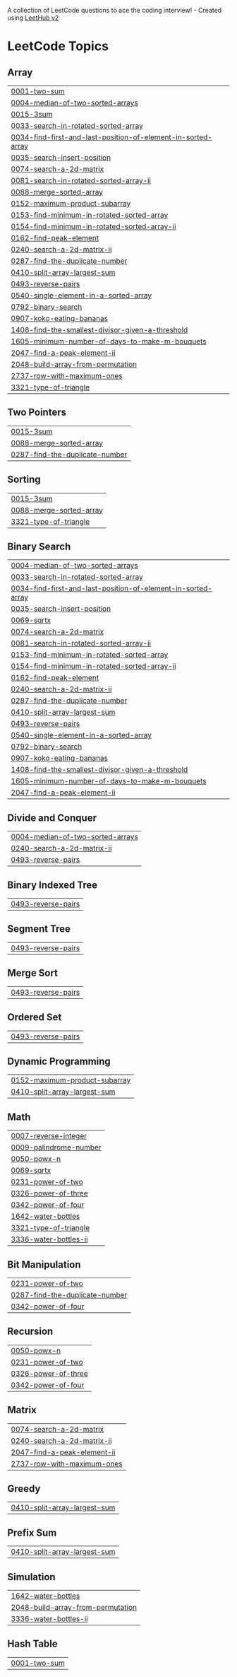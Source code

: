 A collection of LeetCode questions to ace the coding interview! - Created using [LeetHub v2](https://github.com/arunbhardwaj/LeetHub-2.0)
<!---LeetCode Topics Start-->
# LeetCode Topics
## Array
|  |
| ------- |
| [0001-two-sum](https://github.com/hetx19/LeetCode_DSA/tree/master/0001-two-sum) |
| [0004-median-of-two-sorted-arrays](https://github.com/hetx19/LeetCode_DSA/tree/master/0004-median-of-two-sorted-arrays) |
| [0015-3sum](https://github.com/hetx19/LeetCode_DSA/tree/master/0015-3sum) |
| [0033-search-in-rotated-sorted-array](https://github.com/hetx19/LeetCode_DSA/tree/master/0033-search-in-rotated-sorted-array) |
| [0034-find-first-and-last-position-of-element-in-sorted-array](https://github.com/hetx19/LeetCode_DSA/tree/master/0034-find-first-and-last-position-of-element-in-sorted-array) |
| [0035-search-insert-position](https://github.com/hetx19/LeetCode_DSA/tree/master/0035-search-insert-position) |
| [0074-search-a-2d-matrix](https://github.com/hetx19/LeetCode_DSA/tree/master/0074-search-a-2d-matrix) |
| [0081-search-in-rotated-sorted-array-ii](https://github.com/hetx19/LeetCode_DSA/tree/master/0081-search-in-rotated-sorted-array-ii) |
| [0088-merge-sorted-array](https://github.com/hetx19/LeetCode_DSA/tree/master/0088-merge-sorted-array) |
| [0152-maximum-product-subarray](https://github.com/hetx19/LeetCode_DSA/tree/master/0152-maximum-product-subarray) |
| [0153-find-minimum-in-rotated-sorted-array](https://github.com/hetx19/LeetCode_DSA/tree/master/0153-find-minimum-in-rotated-sorted-array) |
| [0154-find-minimum-in-rotated-sorted-array-ii](https://github.com/hetx19/LeetCode_DSA/tree/master/0154-find-minimum-in-rotated-sorted-array-ii) |
| [0162-find-peak-element](https://github.com/hetx19/LeetCode_DSA/tree/master/0162-find-peak-element) |
| [0240-search-a-2d-matrix-ii](https://github.com/hetx19/LeetCode_DSA/tree/master/0240-search-a-2d-matrix-ii) |
| [0287-find-the-duplicate-number](https://github.com/hetx19/LeetCode_DSA/tree/master/0287-find-the-duplicate-number) |
| [0410-split-array-largest-sum](https://github.com/hetx19/LeetCode_DSA/tree/master/0410-split-array-largest-sum) |
| [0493-reverse-pairs](https://github.com/hetx19/LeetCode_DSA/tree/master/0493-reverse-pairs) |
| [0540-single-element-in-a-sorted-array](https://github.com/hetx19/LeetCode_DSA/tree/master/0540-single-element-in-a-sorted-array) |
| [0792-binary-search](https://github.com/hetx19/LeetCode_DSA/tree/master/0792-binary-search) |
| [0907-koko-eating-bananas](https://github.com/hetx19/LeetCode_DSA/tree/master/0907-koko-eating-bananas) |
| [1408-find-the-smallest-divisor-given-a-threshold](https://github.com/hetx19/LeetCode_DSA/tree/master/1408-find-the-smallest-divisor-given-a-threshold) |
| [1605-minimum-number-of-days-to-make-m-bouquets](https://github.com/hetx19/LeetCode_DSA/tree/master/1605-minimum-number-of-days-to-make-m-bouquets) |
| [2047-find-a-peak-element-ii](https://github.com/hetx19/LeetCode_DSA/tree/master/2047-find-a-peak-element-ii) |
| [2048-build-array-from-permutation](https://github.com/hetx19/LeetCode_DSA/tree/master/2048-build-array-from-permutation) |
| [2737-row-with-maximum-ones](https://github.com/hetx19/LeetCode_DSA/tree/master/2737-row-with-maximum-ones) |
| [3321-type-of-triangle](https://github.com/hetx19/LeetCode_DSA/tree/master/3321-type-of-triangle) |
## Two Pointers
|  |
| ------- |
| [0015-3sum](https://github.com/hetx19/LeetCode_DSA/tree/master/0015-3sum) |
| [0088-merge-sorted-array](https://github.com/hetx19/LeetCode_DSA/tree/master/0088-merge-sorted-array) |
| [0287-find-the-duplicate-number](https://github.com/hetx19/LeetCode_DSA/tree/master/0287-find-the-duplicate-number) |
## Sorting
|  |
| ------- |
| [0015-3sum](https://github.com/hetx19/LeetCode_DSA/tree/master/0015-3sum) |
| [0088-merge-sorted-array](https://github.com/hetx19/LeetCode_DSA/tree/master/0088-merge-sorted-array) |
| [3321-type-of-triangle](https://github.com/hetx19/LeetCode_DSA/tree/master/3321-type-of-triangle) |
## Binary Search
|  |
| ------- |
| [0004-median-of-two-sorted-arrays](https://github.com/hetx19/LeetCode_DSA/tree/master/0004-median-of-two-sorted-arrays) |
| [0033-search-in-rotated-sorted-array](https://github.com/hetx19/LeetCode_DSA/tree/master/0033-search-in-rotated-sorted-array) |
| [0034-find-first-and-last-position-of-element-in-sorted-array](https://github.com/hetx19/LeetCode_DSA/tree/master/0034-find-first-and-last-position-of-element-in-sorted-array) |
| [0035-search-insert-position](https://github.com/hetx19/LeetCode_DSA/tree/master/0035-search-insert-position) |
| [0069-sqrtx](https://github.com/hetx19/LeetCode_DSA/tree/master/0069-sqrtx) |
| [0074-search-a-2d-matrix](https://github.com/hetx19/LeetCode_DSA/tree/master/0074-search-a-2d-matrix) |
| [0081-search-in-rotated-sorted-array-ii](https://github.com/hetx19/LeetCode_DSA/tree/master/0081-search-in-rotated-sorted-array-ii) |
| [0153-find-minimum-in-rotated-sorted-array](https://github.com/hetx19/LeetCode_DSA/tree/master/0153-find-minimum-in-rotated-sorted-array) |
| [0154-find-minimum-in-rotated-sorted-array-ii](https://github.com/hetx19/LeetCode_DSA/tree/master/0154-find-minimum-in-rotated-sorted-array-ii) |
| [0162-find-peak-element](https://github.com/hetx19/LeetCode_DSA/tree/master/0162-find-peak-element) |
| [0240-search-a-2d-matrix-ii](https://github.com/hetx19/LeetCode_DSA/tree/master/0240-search-a-2d-matrix-ii) |
| [0287-find-the-duplicate-number](https://github.com/hetx19/LeetCode_DSA/tree/master/0287-find-the-duplicate-number) |
| [0410-split-array-largest-sum](https://github.com/hetx19/LeetCode_DSA/tree/master/0410-split-array-largest-sum) |
| [0493-reverse-pairs](https://github.com/hetx19/LeetCode_DSA/tree/master/0493-reverse-pairs) |
| [0540-single-element-in-a-sorted-array](https://github.com/hetx19/LeetCode_DSA/tree/master/0540-single-element-in-a-sorted-array) |
| [0792-binary-search](https://github.com/hetx19/LeetCode_DSA/tree/master/0792-binary-search) |
| [0907-koko-eating-bananas](https://github.com/hetx19/LeetCode_DSA/tree/master/0907-koko-eating-bananas) |
| [1408-find-the-smallest-divisor-given-a-threshold](https://github.com/hetx19/LeetCode_DSA/tree/master/1408-find-the-smallest-divisor-given-a-threshold) |
| [1605-minimum-number-of-days-to-make-m-bouquets](https://github.com/hetx19/LeetCode_DSA/tree/master/1605-minimum-number-of-days-to-make-m-bouquets) |
| [2047-find-a-peak-element-ii](https://github.com/hetx19/LeetCode_DSA/tree/master/2047-find-a-peak-element-ii) |
## Divide and Conquer
|  |
| ------- |
| [0004-median-of-two-sorted-arrays](https://github.com/hetx19/LeetCode_DSA/tree/master/0004-median-of-two-sorted-arrays) |
| [0240-search-a-2d-matrix-ii](https://github.com/hetx19/LeetCode_DSA/tree/master/0240-search-a-2d-matrix-ii) |
| [0493-reverse-pairs](https://github.com/hetx19/LeetCode_DSA/tree/master/0493-reverse-pairs) |
## Binary Indexed Tree
|  |
| ------- |
| [0493-reverse-pairs](https://github.com/hetx19/LeetCode_DSA/tree/master/0493-reverse-pairs) |
## Segment Tree
|  |
| ------- |
| [0493-reverse-pairs](https://github.com/hetx19/LeetCode_DSA/tree/master/0493-reverse-pairs) |
## Merge Sort
|  |
| ------- |
| [0493-reverse-pairs](https://github.com/hetx19/LeetCode_DSA/tree/master/0493-reverse-pairs) |
## Ordered Set
|  |
| ------- |
| [0493-reverse-pairs](https://github.com/hetx19/LeetCode_DSA/tree/master/0493-reverse-pairs) |
## Dynamic Programming
|  |
| ------- |
| [0152-maximum-product-subarray](https://github.com/hetx19/LeetCode_DSA/tree/master/0152-maximum-product-subarray) |
| [0410-split-array-largest-sum](https://github.com/hetx19/LeetCode_DSA/tree/master/0410-split-array-largest-sum) |
## Math
|  |
| ------- |
| [0007-reverse-integer](https://github.com/hetx19/LeetCode_DSA/tree/master/0007-reverse-integer) |
| [0009-palindrome-number](https://github.com/hetx19/LeetCode_DSA/tree/master/0009-palindrome-number) |
| [0050-powx-n](https://github.com/hetx19/LeetCode_DSA/tree/master/0050-powx-n) |
| [0069-sqrtx](https://github.com/hetx19/LeetCode_DSA/tree/master/0069-sqrtx) |
| [0231-power-of-two](https://github.com/hetx19/LeetCode_DSA/tree/master/0231-power-of-two) |
| [0326-power-of-three](https://github.com/hetx19/LeetCode_DSA/tree/master/0326-power-of-three) |
| [0342-power-of-four](https://github.com/hetx19/LeetCode_DSA/tree/master/0342-power-of-four) |
| [1642-water-bottles](https://github.com/hetx19/LeetCode_DSA/tree/master/1642-water-bottles) |
| [3321-type-of-triangle](https://github.com/hetx19/LeetCode_DSA/tree/master/3321-type-of-triangle) |
| [3336-water-bottles-ii](https://github.com/hetx19/LeetCode_DSA/tree/master/3336-water-bottles-ii) |
## Bit Manipulation
|  |
| ------- |
| [0231-power-of-two](https://github.com/hetx19/LeetCode_DSA/tree/master/0231-power-of-two) |
| [0287-find-the-duplicate-number](https://github.com/hetx19/LeetCode_DSA/tree/master/0287-find-the-duplicate-number) |
| [0342-power-of-four](https://github.com/hetx19/LeetCode_DSA/tree/master/0342-power-of-four) |
## Recursion
|  |
| ------- |
| [0050-powx-n](https://github.com/hetx19/LeetCode_DSA/tree/master/0050-powx-n) |
| [0231-power-of-two](https://github.com/hetx19/LeetCode_DSA/tree/master/0231-power-of-two) |
| [0326-power-of-three](https://github.com/hetx19/LeetCode_DSA/tree/master/0326-power-of-three) |
| [0342-power-of-four](https://github.com/hetx19/LeetCode_DSA/tree/master/0342-power-of-four) |
## Matrix
|  |
| ------- |
| [0074-search-a-2d-matrix](https://github.com/hetx19/LeetCode_DSA/tree/master/0074-search-a-2d-matrix) |
| [0240-search-a-2d-matrix-ii](https://github.com/hetx19/LeetCode_DSA/tree/master/0240-search-a-2d-matrix-ii) |
| [2047-find-a-peak-element-ii](https://github.com/hetx19/LeetCode_DSA/tree/master/2047-find-a-peak-element-ii) |
| [2737-row-with-maximum-ones](https://github.com/hetx19/LeetCode_DSA/tree/master/2737-row-with-maximum-ones) |
## Greedy
|  |
| ------- |
| [0410-split-array-largest-sum](https://github.com/hetx19/LeetCode_DSA/tree/master/0410-split-array-largest-sum) |
## Prefix Sum
|  |
| ------- |
| [0410-split-array-largest-sum](https://github.com/hetx19/LeetCode_DSA/tree/master/0410-split-array-largest-sum) |
## Simulation
|  |
| ------- |
| [1642-water-bottles](https://github.com/hetx19/LeetCode_DSA/tree/master/1642-water-bottles) |
| [2048-build-array-from-permutation](https://github.com/hetx19/LeetCode_DSA/tree/master/2048-build-array-from-permutation) |
| [3336-water-bottles-ii](https://github.com/hetx19/LeetCode_DSA/tree/master/3336-water-bottles-ii) |
## Hash Table
|  |
| ------- |
| [0001-two-sum](https://github.com/hetx19/LeetCode_DSA/tree/master/0001-two-sum) |
<!---LeetCode Topics End-->